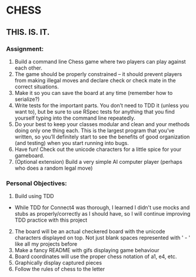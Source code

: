 # CHESS

## THIS. IS. IT.

### Assignment:

1. Build a command line Chess game where two players can play against each other.
2. The game should be properly constrained – it should prevent players from making illegal moves and declare check or check mate in the correct situations.
3. Make it so you can save the board at any time (remember how to serialize?)
4. Write tests for the important parts. You don’t need to TDD it (unless you want to), but be sure to use RSpec tests for anything that you find yourself typing into the command line repeatedly.
5. Do your best to keep your classes modular and clean and your methods doing only one thing each. This is the largest program that you’ve written, so you’ll definitely start to see the benefits of good organization (and testing) when you start running into bugs.
6. Have fun! Check out the unicode characters for a little spice for your gameboard.
7. (Optional extension) Build a very simple AI computer player (perhaps who does a random legal move)

### Personal Objectives:

1. Build using TDD
 - While TDD for Connect4 was thorough, I learned I didn't use mocks and stubs as properly/correctly as I should have, so I will continue improving TDD practice with this project
2. The board will be an actual checkered board with the unicode characters displayed on top. Not just blank spaces represented with ' - ' like all my projects before
3. Make a fancy README with gifs displaying game behaviour
4. Board coordinates will use the proper chess notation of a1, e4, etc.
5. Graphically display captured pieces
6. Follow the rules of chess to the letter

